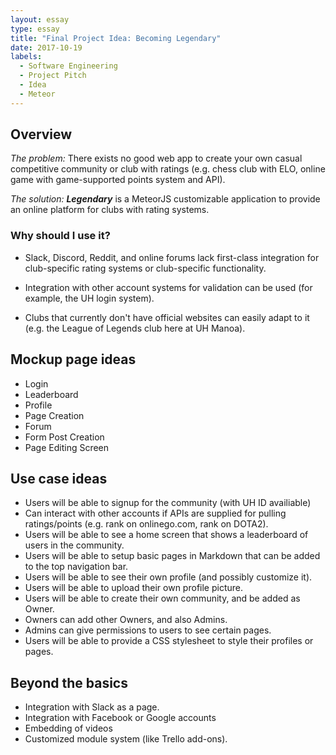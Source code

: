 ```yaml
---
layout: essay
type: essay
title: "Final Project Idea: Becoming Legendary"
date: 2017-10-19
labels:
  - Software Engineering
  - Project Pitch
  - Idea
  - Meteor
---
```


## Overview

*The problem:* There exists no good web app to create your own casual
competitive community or club with ratings (e.g. chess club with ELO,
online game with game-supported points system and API).

*The solution:* ***Legendary*** is a MeteorJS customizable application to
provide an online platform for clubs with rating systems.

### Why should I use it?

- Slack, Discord, Reddit, and online forums lack first-class integration
  for club-specific rating systems or club-specific functionality. 

- Integration with other account systems for validation can be used
  (for example, the UH login system).

- Clubs that currently don't have official websites can easily adapt to
  it (e.g. the League of Legends club here at UH Manoa).

## Mockup page ideas

- Login
- Leaderboard
- Profile
- Page Creation
- Forum
- Form Post Creation
- Page Editing Screen


## Use case ideas

- Users will be able to signup for the community (with UH ID availiable)
- Can interact with other accounts if APIs are supplied for pulling
  ratings/points (e.g. rank on onlinego.com, rank on DOTA2).
- Users will be able to see a home screen that shows a leaderboard of
  users in the community.
- Users will be able to setup basic pages in Markdown that can be added
  to the top navigation bar.
- Users will be able to see their own profile (and possibly customize it).
- Users will be able to upload their own profile picture.
- Users will be able to create their own community, and be added as Owner.
- Owners can add other Owners, and also Admins.
- Admins can give permissions to users to see certain pages.
- Users will be able to provide a CSS stylesheet to style their profiles
  or pages.

## Beyond the basics

- Integration with Slack as a page.
- Integration with Facebook or Google accounts
- Embedding of videos
- Customized module system (like Trello add-ons).
